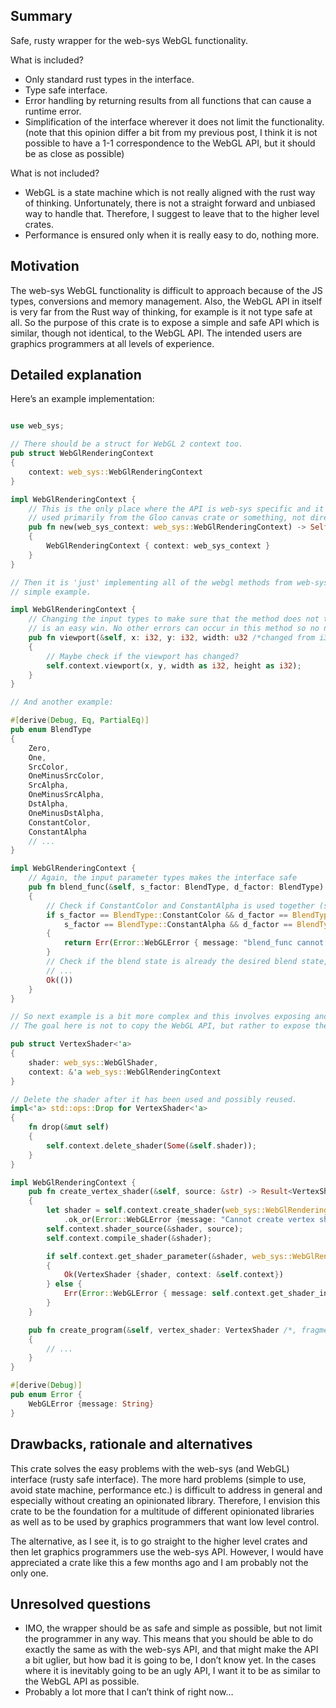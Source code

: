## Summary

Safe, rusty wrapper for the web-sys WebGL functionality.

What is included?
* Only standard rust types in the interface.
* Type safe interface.
* Error handling by returning results from all functions that can cause a runtime error.
* Simplification of the interface wherever it does not limit the functionality. (note that this opinion differ a bit from my previous post, I think it is not possible to have a 1-1 correspondence to the WebGL API, but it should be as close as possible)

What is not included?
* WebGL is a state machine which is not really aligned with the rust way of thinking. Unfortunately, there is not a straight forward and unbiased way to handle that. Therefore, I suggest to leave that to the higher level crates.
* Performance is ensured only when it is really easy to do, nothing more.

## Motivation

The web-sys WebGL functionality is difficult to approach because of the JS types, conversions and memory management. Also, the WebGL API in itself is very far from the Rust way of thinking, for example is it not type safe at all. So the purpose of this crate is to expose a simple and safe API which is similar, though not identical, to the WebGL API. The intended users are graphics programmers at all levels of experience.

## Detailed explanation

Here’s an example implementation: 
```rust

use web_sys;

// There should be a struct for WebGL 2 context too.
pub struct WebGlRenderingContext
{
    context: web_sys::WebGlRenderingContext
}

impl WebGlRenderingContext {
    // This is the only place where the API is web-sys specific and it should preferably be
    // used primarily from the Gloo canvas crate or something, not directly from the user.
    pub fn new(web_sys_context: web_sys::WebGlRenderingContext) -> Self
    {
        WebGlRenderingContext { context: web_sys_context }
    }
}

// Then it is 'just' implementing all of the webgl methods from web-sys. Let's start with a
// simple example.

impl WebGlRenderingContext {
    // Changing the input types to make sure that the method does not throw a runtime exception
    // is an easy win. No other errors can occur in this method so no need to return a result.
    pub fn viewport(&self, x: i32, y: i32, width: u32 /*changed from i32*/, height: u32/*changed from i32*/)
    {
        // Maybe check if the viewport has changed?
        self.context.viewport(x, y, width as i32, height as i32);
    }
}

// And another example:

#[derive(Debug, Eq, PartialEq)]
pub enum BlendType
{
    Zero,
    One,
    SrcColor,
    OneMinusSrcColor,
    SrcAlpha,
    OneMinusSrcAlpha,
    DstAlpha,
    OneMinusDstAlpha,
    ConstantColor,
    ConstantAlpha
    // ...
}

impl WebGlRenderingContext {
    // Again, the input parameter types makes the interface safe
    pub fn blend_func(&self, s_factor: BlendType, d_factor: BlendType) -> Result<(), Error>
    {
        // Check if ConstantColor and ConstantAlpha is used together (see https://developer.mozilla.org/en-US/docs/Web/API/WebGLRenderingContext/blendFunc)
        if s_factor == BlendType::ConstantColor && d_factor == BlendType::ConstantAlpha ||
            s_factor == BlendType::ConstantAlpha && d_factor == BlendType::ConstantColor
        {
            return Err(Error::WebGLError { message: "blend_func cannot be called with both ConstantColor and ConstantAlpha.".to_string() });
        }
        // Check if the blend state is already the desired blend state, if it is, then we don't call the webgl function!
        // ...
        Ok(())
    }
}

// So next example is a bit more complex and this involves exposing another API than the one in web-sys/WebGL.
// The goal here is not to copy the WebGL API, but rather to expose the exact same functionality as safely as possible.

pub struct VertexShader<'a>
{
    shader: web_sys::WebGlShader,
    context: &'a web_sys::WebGlRenderingContext
}

// Delete the shader after it has been used and possibly reused.
impl<'a> std::ops::Drop for VertexShader<'a>
{
    fn drop(&mut self)
    {
        self.context.delete_shader(Some(&self.shader));
    }
}

impl WebGlRenderingContext {
    pub fn create_vertex_shader(&self, source: &str) -> Result<VertexShader, Error>
    {
        let shader = self.context.create_shader(web_sys::WebGlRenderingContext::VERTEX_SHADER)
            .ok_or(Error::WebGLError {message: "Cannot create vertex shader!".to_string()})?;
        self.context.shader_source(&shader, source);
        self.context.compile_shader(&shader);

        if self.context.get_shader_parameter(&shader, web_sys::WebGlRenderingContext::COMPILE_STATUS).as_bool().unwrap_or(false)
        {
            Ok(VertexShader {shader, context: &self.context})
        } else {
            Err(Error::WebGLError { message: self.context.get_shader_info_log(&shader).unwrap_or_else(|| "Unknown error creating shader".into()) })
        }
    }

    pub fn create_program(&self, vertex_shader: VertexShader /*, fragment_shader: FragmentShader*/)
    {
        // ...
    }
}

#[derive(Debug)]
pub enum Error {
    WebGLError {message: String}
}

```


## Drawbacks, rationale and alternatives

This crate solves the easy problems with the web-sys (and WebGL) interface (rusty safe interface). The more hard problems (simple to use, avoid state machine, performance etc.) is difficult to address in general and especially without creating an opinionated library. Therefore, I envision this crate to be the foundation for a multitude of different opinionated libraries as well as to be used by graphics programmers that want low level control.

The alternative, as I see it, is to go straight to the higher level crates and then let graphics programmers use the web-sys API. However, I would have appreciated a crate like this a few months ago and I am probably not the only one.

## Unresolved questions

* IMO, the wrapper should be as safe and simple as possible, but not limit the programmer in any way. This means that you should be able to do exactly the same as with the web-sys API, and that might make the API a bit uglier, but how bad it is going to be, I don’t know yet. In the cases where it is inevitably going to be an ugly API, I want it to be as similar to the WebGL API as possible.
* Probably a lot more that I can’t think of right now…